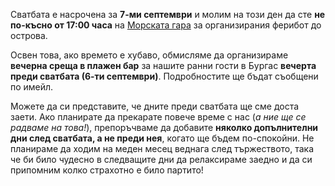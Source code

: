 Сватбата е насрочена за **7-ми септември** и молим на този ден да сте **не по-късно от 17:00 часа** на <a href="https://maps.app.goo.gl/SWhLCrfHW72n8nu38" target="_blank">Морската гара</a> за организирания ферибот до острова.

Освен това, ако времето е хубаво, обмисляме да организираме **вечерна среща в плажен бар** за нашите ранни гости в Бургас **вечерта преди сватбата (6-ти септември)**. Подробностите ще бъдат съобщени по имейл.

Можете да си представите, че дните преди сватбата ще сме доста заети. Ако планирате да прекарате повече време с нас (_а ние ще се радваме на това!_), препоръчваме да добавите **няколко допълнителни дни след сватбата, а не преди нея**, когато ще бъдем по-спокойни. Не планираме да ходим на меден месец веднага след тържеството, така че би било чудесно в следващите дни да релаксираме заедно и да си припомним колко страхотно е било партито!
